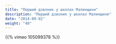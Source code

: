 ```yaml
---
title: "Перший дзвоник у школах Малинщини"
description: "Перший дзвоник у школах Малинщини"
date: "2014-09-02"
weight: "40"
---
```


{{% vimeo 105099378 %}}
